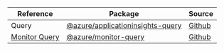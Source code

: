 | Reference | Package | Source |
|---|---|---|
|Query|[@azure/applicationinsights-query](https://www.npmjs.com/package/@azure/applicationinsights-query)|[Github](https://github.com/Azure/azure-sdk-for-js)|
|[Monitor Query](monitor-query-readme.md)|[@azure/monitor-query](https://www.npmjs.com/package/@azure/monitor-query)|[Github](https://github.com/Azure/azure-sdk-for-js/blob/main/sdk/monitor/monitor-query)|
